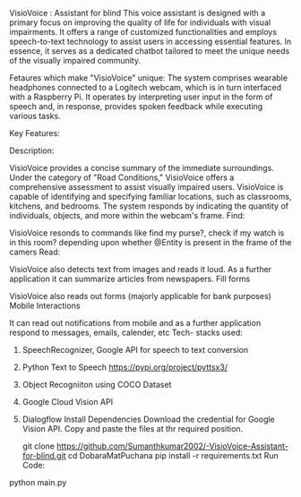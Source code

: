 VisioVoice : Assistant for blind
This voice assistant is designed with a primary focus on improving the quality of life for individuals with visual impairments. It offers a range of customized functionalities and employs speech-to-text technology to assist users in accessing essential features. In essence, it serves as a dedicated chatbot tailored to meet the unique needs of the visually impaired community.

Fetaures which make "VisioVoice" unique:
The system comprises wearable headphones connected to a Logitech webcam, which is in turn interfaced with a Raspberry Pi. It operates by interpreting user input in the form of speech and, in response, provides spoken feedback while executing various tasks.

Key Features:

Description:

VisioVoice provides a concise summary of the immediate surroundings.
Under the category of "Road Conditions," VisioVoice offers a comprehensive assessment to assist visually impaired users.
VisioVoice is capable of identifying and specifying familiar locations, such as classrooms, kitchens, and bedrooms.
The system responds by indicating the quantity of individuals, objects, and more within the webcam's frame.
Find:

VisioVoice resonds to commands like find my purse?, check if my watch is in this room? depending upon whether @Entity is present in the frame of the camers
Read:

VisioVoice also detects text from images and reads it loud.
As a further application it can summarize articles from newspapers.
Fill forms

VisioVoice also reads out forms (majorly applicable for bank purposes)
Mobile Interactions

It can read out notifications from mobile and as a further application respond to messages, emails, calender, etc
Tech- stacks used:

1. SpeechRecognizer, Google API for speech to text conversion

2. Python Text to Speech https://pypi.org/project/pyttsx3/

3. Object Recogniiton using COCO Dataset

4. Google Cloud Vision API 

5. Dialogflow
Install Dependencies Download the credential for Google Vision API. Copy and paste the files at thr required position.

   git clone https://github.com/Sumanthkumar2002/-VisioVoice-Assistant-for-blind.git
   cd DobaraMatPuchana
   pip install -r requirements.txt
Run Code:

python main.py